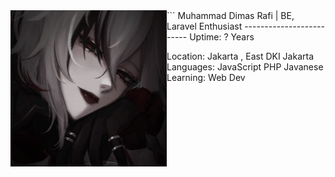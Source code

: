 
<img align="left" src="images/arle1.jpg" alt="me" height="250" width="250" /> 
```
Muhammad Dimas Rafi | BE, Laravel Enthusiast 
-------------------------
Uptime: ? Years

Location: Jakarta , East DKI Jakarta
Languages: JavaScript
           PHP
           Javanese
Learning: Web Dev

```

